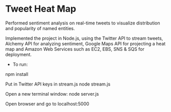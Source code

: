 # Tweet Heat Map

Performed sentiment analysis on real-time tweets to visualize distribution and popularity of named entities.

Implemented the project in Node.js, using the Twitter API to stream tweets, Alchemy API for analyzing sentiment, Google Maps API for projecting a heat map and Amazon Web Services such as EC2, EBS, SNS & SQS for deployment.

- To run:

npm install

Put in Twitter API keys in stream.js
node stream.js

Open a new terminal window:
node server.js

Open browser and go to localhost:5000
